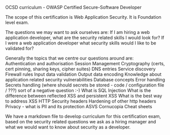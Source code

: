 OCSD curriculum - OWASP Certified Secure-Software Developer


The scope of this certification is Web Application Security.
It is Foundation level exam.

The questions we may want to ask ourselves are:
If I am hiring a web application developer, what are the security related skills I would look for?
If I were a web application developer what security skills would I like to be validated for?

Generally the topics that we centre our questions around are:
Authentication and authorisation
Session Management
Cryptography (certs, cert pinning, sharing keys, cipher suites)
DNS entries
Service discovery
Firewall rules
Input data validation
Output data encoding
Knowledge about application related security vulnerabilities
Database concepts
Error handling
Secrets handling (where should secrets be stored - code / configuration file / ???) sort of a negative question :-) 
What is SQL Injection
What is the difference between reflected XSS and persistent XSS
What is the best way to address XSS
HTTP Security headers
Hardening of other http headers
Privacy - what is PII and its protection
ASVS
Cornucopia
Cheat sheets

We have a markdown file to develop curriculum for this certification exam, based on the security related questions we ask as a hiring manager and what we would want to know about security as a developer.
